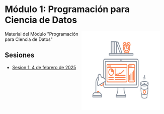 # Módulo 1: Programación para Ciencia de Datos

<img src="imagenes/image.gif" align="right" height="250" width="250" hspace="10">

Material del Módulo "Programación para Ciencia de Datos"

## Sesiones 
- [Sesion 1: 4 de febrero de 2025](./sesion01)
